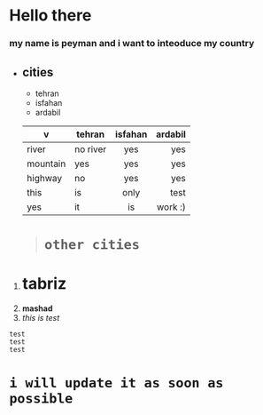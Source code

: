 # Hello there

### my name is peyman and i want to inteoduce my country  

* ## cities
   * tehran
   * isfahan
   * ardabil
   
   | v | tehran | isfahan | ardabil |
   |-----  |----    | :-----: | ------: |
   |river  |no river|yes      |yes|
   |mountain|yes|yes|yes|
   |highway|no              |yes            |yes
   |this |    is    |    only|test    |
   |yes | it        |is       | work :)| |
   > # `other cities`
1. # tabriz 
2. **mashad**
3. *this is test*
```
test
test
test
```





# ``i will update it as soon as possible``